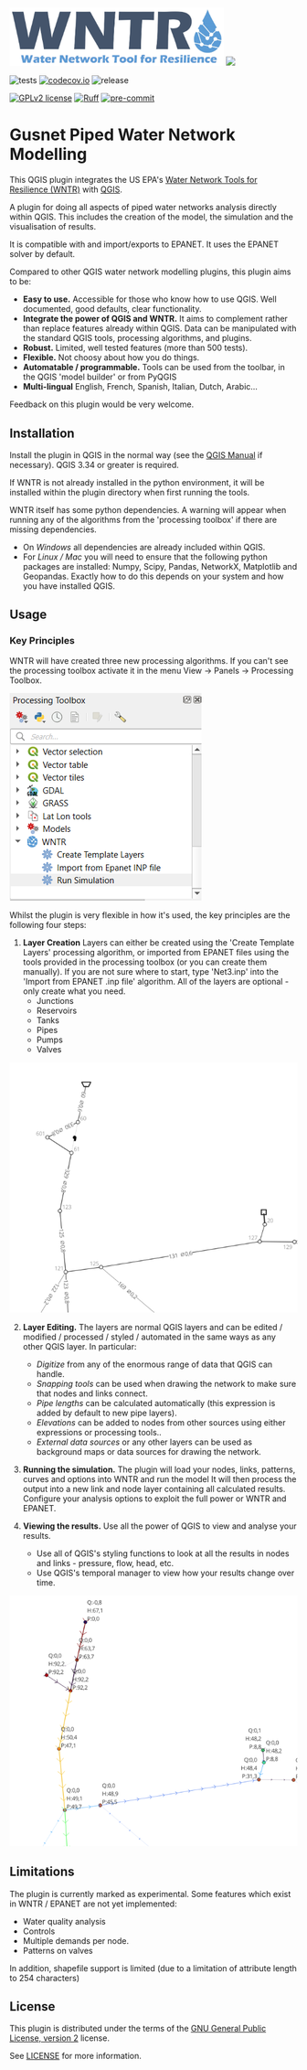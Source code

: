 <img src="https://raw.githubusercontent.com/usepa/wntr/main/documentation/_static/logo.jpg" width="375"> <img src="https://raw.githubusercontent.com/qgis/QGIS/master/images/README-md/main_logo.png" width="300">


![tests](https://github.com/angusmcb/gusnet/workflows/Tests/badge.svg)
[![codecov.io](https://codecov.io/github/angusmcb/gusnet/coverage.svg?branch=main)](https://codecov.io/github/angusmcb/gusnet?branch=main)
![release](https://github.com/angusmcb/gusnet/workflows/Release/badge.svg)

[![GPLv2 license](https://img.shields.io/badge/License-GPLv2-blue.svg)](https://www.gnu.org/licenses/old-licenses/gpl-2.0.en.html)
[![Ruff](https://img.shields.io/endpoint?url=https://raw.githubusercontent.com/astral-sh/ruff/main/assets/badge/v2.json)](https://github.com/astral-sh/ruff)
[![pre-commit](https://img.shields.io/badge/pre--commit-enabled-brightgreen?logo=pre-commit&logoColor=white)](https://github.com/pre-commit/pre-commit)

<!-- sphinx content start -->

# Gusnet Piped Water Network Modelling

This QGIS plugin integrates the US EPA's [Water Network Tools for Resilience (WNTR)](https://usepa.github.io/WNTR/) with [QGIS](https://qgis.org/).

A plugin for doing all aspects of piped water networks analysis directly within QGIS. This includes the creation of the model, the simulation and the visualisation of results.

It is compatible with and import/exports to EPANET. It uses the EPANET solver by default.

Compared to other QGIS water network modelling plugins, this plugin aims to be:
- **Easy to use.** Accessible for those who know how to use QGIS. Well documented, good defaults, clear functionality.
- **Integrate the power of QGIS and WNTR.** It aims to complement rather than replace features already within QGIS. Data can be manipulated with the standard QGIS tools, processing algorithms, and plugins.
- **Robust.** Limited, well tested features (more than 500 tests).
- **Flexible.** Not choosy about how you do things.
- **Automatable / programmable.** Tools can be used from the toolbar, in the QGIS 'model builder' or from  PyQGIS
- **Multi-lingual** English, French, Spanish, Italian, Dutch, Arabic...


Feedback on this plugin would be very welcome.

<!-- sphinx content end -->

## Installation

Install the plugin in QGIS in the normal way (see the [QGIS Manual](https://docs.qgis.org/latest/en/docs/training_manual/qgis_plugins/fetching_plugins.html) if necessary). QGIS 3.34 or greater is required.

If WNTR is not already installed in the python environment, it will be installed within the plugin directory when first running the tools.

WNTR itself has some python dependencies. A warning will appear when running any of the algorithms from the 'processing toolbox' if there are missing dependencies.
* On *Windows* all dependencies are already included within QGIS.
* For *Linux / Mac* you will need to ensure that the following python packages are installed: Numpy, Scipy, Pandas, NetworkX,  Matplotlib and Geopandas. Exactly how to do this depends on your system and how you have installed QGIS.

## Usage

### Key Principles

WNTR will have created three new processing algorithms. If you can't see the processing toolbox activate it in the menu View -> Panels -> Processing Toolbox.

![image](docs/_static/screenshot_processing_tools.png)

Whilst the plugin is very flexible in how it's used, the key principles are the following four steps:

1. **Layer Creation** Layers can either be created using the 'Create Template Layers' processing algorithm, or imported from EPANET files using the tools provided in the processing toolbox (or you can create them manually). If you are not sure where to start, type 'Net3.inp' into the 'Import from EPANET .inp file' algorithm. All of the layers are optional - only create what you need.
	- Junctions
	- Reservoirs
	- Tanks
	- Pipes
	- Pumps
	- Valves

![input image](docs/_static/input_screenshot.png)


2. **Layer Editing.** The layers are normal QGIS layers and can be edited / modified / processed / styled / automated in the same ways as any other QGIS layer. In particular:
   	- *Digitize* from any of the enormous range of data that QGIS can handle.
	- *Snapping tools* can be used when drawing the network to make sure that nodes and links connect.
	- *Pipe lengths* can be calculated automatically (this expression is added by default to new pipe layers).
	- *Elevations* can be added to nodes from other sources using either expressions or processing tools..
	- *External data sources* or any other layers can be used as background maps or data sources for drawing the network.

4. **Running the simulation.** The plugin will load your nodes, links, patterns, curves and options into WNTR and run the model It will then process the output into a new link and node layer containing all calculated results. Configure your analysis options to exploit the full power or WNTR and EPANET.

5. **Viewing the results.** Use all the power of QGIS to view and analyse your results.
   - Use all of QGIS's styling functions to look at all the results in nodes and links - pressure, flow, head, etc.
   - Use QGIS's temporal manager to view how your results change over time.

![input image](docs/_static/output_screenshot.png)

## Limitations
The plugin is currently marked as experimental. Some features which exist in WNTR / EPANET  are not yet implemented:
* Water quality analysis
* Controls
* Multiple demands per node.
* Patterns on valves

In addition, shapefile support is limited (due to a limitation of attribute length to 254 characters)

## License
This plugin is distributed under the terms of the [GNU General Public License, version 2](https://www.gnu.org/licenses/old-licenses/gpl-2.0.en.html) license.


See [LICENSE](LICENSE) for more information.
